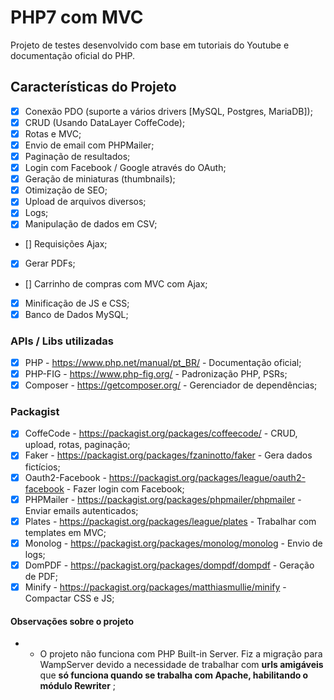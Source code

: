 # PHP7 com MVC

Projeto de testes desenvolvido com base em tutoriais do Youtube e documentação oficial do PHP.

## Características do Projeto
- [x] Conexão PDO (suporte a vários drivers [MySQL, Postgres, MariaDB]);
- [x] CRUD (Usando DataLayer CoffeCode);
- [x] Rotas e MVC;
- [x] Envio de email com PHPMailer;
- [x] Paginação de resultados;
- [x] Login com Facebook / Google através do OAuth;
- [x] Geração de miniaturas (thumbnails);
- [x] Otimização de SEO;
- [x] Upload de arquivos diversos;
- [x] Logs;
- [x] Manipulação de dados em CSV;
- [] Requisições Ajax;
- [x] Gerar PDFs;
- [] Carrinho de compras com MVC com Ajax;
- [x] Minificação de JS e CSS;
- [x] Banco de Dados MySQL;

### APIs / Libs utilizadas

- [x] PHP - https://www.php.net/manual/pt_BR/ - Documentação oficial;
- [x] PHP-FIG - https://www.php-fig.org/ - Padronização PHP, PSRs;
- [x] Composer - https://getcomposer.org/ - Gerenciador de dependências;

### Packagist

- [x] CoffeCode - https://packagist.org/packages/coffeecode/ - CRUD, upload, rotas, paginação;
- [x] Faker - https://packagist.org/packages/fzaninotto/faker - Gera dados fictícios;
- [x] Oauth2-Facebook - https://packagist.org/packages/league/oauth2-facebook - Fazer login com Facebook;
- [x] PHPMailer - https://packagist.org/packages/phpmailer/phpmailer - Enviar emails autenticados;
- [x] Plates - https://packagist.org/packages/league/plates - Trabalhar com templates em MVC;
- [x] Monolog - https://packagist.org/packages/monolog/monolog - Envio de logs;
- [x] DomPDF - https://packagist.org/packages/dompdf/dompdf - Geração de PDF;
- [x] Minify - https://packagist.org/packages/matthiasmullie/minify - Compactar CSS e JS;

#### Observações sobre o projeto

- * O projeto não funciona com PHP Built-in Server. Fiz a migração para WampServer devido a necessidade de trabalhar com **urls amigáveis** que **só funciona quando se trabalha com Apache, habilitando o módulo Rewriter** ;

